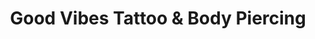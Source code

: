 ---
title: "Good Vibes Tattoo & Body Piercing"
url: /mount-vernon/good-vibes-tattoo-und-body-piercing/
shop: Tattoo
---